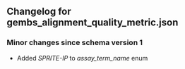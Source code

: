 ## Changelog for gembs_alignment_quality_metric.json

### Minor changes since schema version 1
* Added *SPRITE-IP* to *assay_term_name* enum